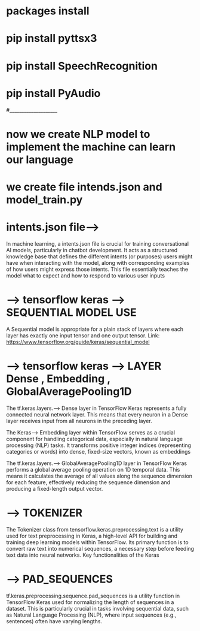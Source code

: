 # packages install
# pip install pyttsx3
# pip install SpeechRecognition
# pip install PyAudio
#____________________
# now we create NLP model to implement the machine can learn our language
# we create file intends.json and model_train.py
# intents.json file-->
 <p>In machine learning, a intents.json file is crucial for training conversational AI models, particularly in chatbot development. It acts as a structured knowledge base that defines the different intents (or purposes) users might have when interacting with the model, along with corresponding examples of how users might express those intents. This file essentially teaches the model what to expect and how to respond to various user inputs</p>

 # --> tensorflow keras --> SEQUENTIAL MODEL USE
 A Sequential model is appropriate for a plain stack of layers where each layer has exactly one input tensor and one output tensor.
 Link:  https://www.tensorflow.org/guide/keras/sequential_model

 # --> tensorflow keras --> LAYER Dense , Embedding , GlobalAveragePooling1D
 The tf.keras.layers.--> Dense layer in TensorFlow Keras represents a fully connected neural network layer. This means that every neuron in a Dense layer receives input from all neurons in the preceding layer.

 The Keras--> Embedding layer within TensorFlow serves as a crucial component for handling categorical data, especially in natural language processing (NLP) tasks. It transforms positive integer indices (representing categories or words) into dense, fixed-size vectors, known as embeddings

 The tf.keras.layers.--> GlobalAveragePooling1D layer in TensorFlow Keras performs a global average pooling operation on 1D temporal data. This means it calculates the average of all values along the sequence dimension for each feature, effectively reducing the sequence dimension and producing a fixed-length output vector.

 # --> TOKENIZER
 The Tokenizer class from tensorflow.keras.preprocessing.text is a utility used for text preprocessing in Keras, a high-level API for building and training deep learning models within TensorFlow. Its primary function is to convert raw text into numerical sequences, a necessary step before feeding text data into neural networks.
 Key functionalities of the Keras 

 # --> PAD_SEQUENCES
 tf.keras.preprocessing.sequence.pad_sequences is a utility function in TensorFlow Keras used for normalizing the length of sequences in a dataset. This is particularly crucial in tasks involving sequential data, such as Natural Language Processing (NLP), where input sequences (e.g., sentences) often have varying lengths.
